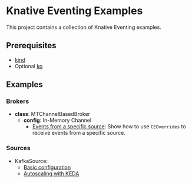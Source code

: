# Knative Eventing Examples

This project contains a collection of Knative Eventing examples.

## Prerequisites

- [kind](https://kind.sigs.k8s.io)
- Optional [ko](https://github.com/google/ko)

## Examples

### Brokers

- **class**: MTChannelBasedBroker
  - **config**: In-Memory Channel
    - [Events from a specific source](./examples/broker/inmem/ceoverrides/README.md):
      Show how to use `CEOverrides` to receive events from a specific source.

### Sources

- KafkaSource:
  - [Basic configuration](./examples/sources/kafka/sanity/README.md)
  - [Autoscaling with KEDA](./examples/sources/kafka/keda/README.md)

